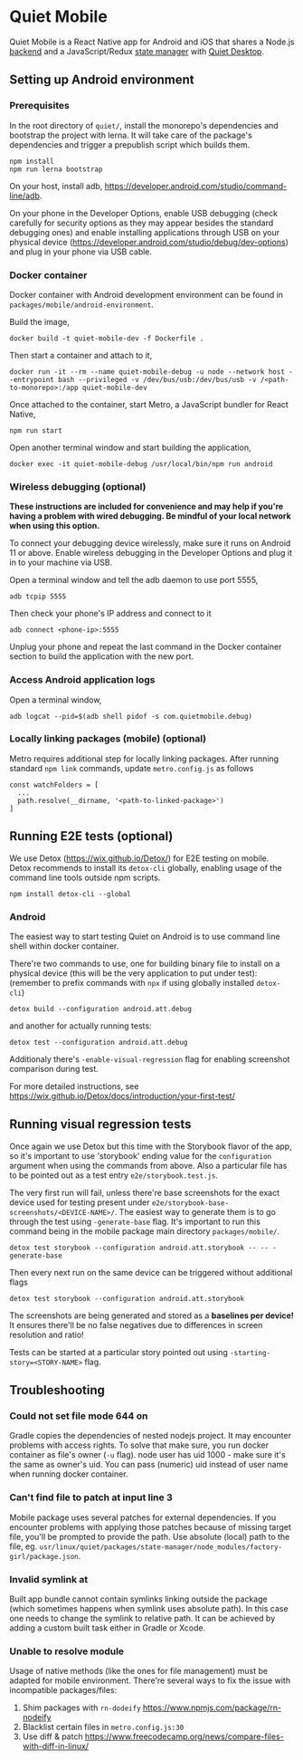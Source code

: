 # Quiet Mobile

Quiet Mobile is a React Native app for Android and iOS that shares a Node.js [backend](https://github.com/TryQuiet/monorepo/tree/master/packages/backend) and a JavaScript/Redux [state manager](https://github.com/TryQuiet/monorepo/tree/master/packages/state-manager) with [Quiet Desktop](https://github.com/TryQuiet/monorepo/tree/master/packages/desktop).

## Setting up Android environment

### Prerequisites

In the root directory of `quiet/`, install the monorepo's dependencies and bootstrap the project with lerna. It will take care of the package's dependencies and trigger a prepublish script which builds them.

```
npm install
npm run lerna bootstrap
```

On your host, install adb, https://developer.android.com/studio/command-line/adb.

On your phone in the Developer Options, enable USB debugging (check carefully for security options as they may appear besides the standard debugging ones) and enable installing applications through USB on your physical device (https://developer.android.com/studio/debug/dev-options) and plug in your phone via USB cable.

### Docker container

Docker container with Android development environment can be found in `packages/mobile/android-environment`.

Build the image,

```
docker build -t quiet-mobile-dev -f Dockerfile .
```

Then start a container and attach to it,

```
docker run -it --rm --name quiet-mobile-debug -u node --network host --entrypoint bash --privileged -v /dev/bus/usb:/dev/bus/usb -v /<path-to-monorepo>:/app quiet-mobile-dev
```

Once attached to the container, start Metro, a JavaScript bundler for React Native,

```
npm run start
```

Open another terminal window and start building the application,

```
docker exec -it quiet-mobile-debug /usr/local/bin/npm run android
```

### Wireless debugging (optional)

**These instructions are included for convenience and may help if you're having a problem with wired debugging. Be mindful of your local network when using this option.**

To connect your debugging device wirelessly, make sure it runs on Android 11 or above.  Enable wireless debugging in the Developer Options and plug it in to your machine via USB.

Open a terminal window and tell the adb daemon to use port 5555,

```
adb tcpip 5555
```

Then check your phone's IP address and connect to it

```
adb connect <phone-ip>:5555
```

Unplug your phone and repeat the last command in the Docker container section to build the application with the new port.

### Access Android application logs

Open a terminal window,

```
adb logcat --pid=$(adb shell pidof -s com.quietmobile.debug)
```

### Locally linking packages (mobile) (optional)

Metro requires additional step for locally linking packages. After running standard `npm link` commands, update `metro.config.js` as follows

```
const watchFolders = [
  ...
  path.resolve(__dirname, '<path-to-linked-package>')
]
```

## Running E2E tests (optional)
We use Detox (https://wix.github.io/Detox/) for E2E testing on mobile.  
Detox recommends to install its `detox-cli` globally, enabling usage of the command line tools outside npm scripts.

```
npm install detox-cli --global
```

### Android
The easiest way to start testing Quiet on Android is to use command line shell within docker container.

There're two commands to use, one for building binary file to install on a physical device (this will be the very application to put under test):  
(remember to prefix commands with `npx` if using globally installed `detox-cli`)

```
detox build --configuration android.att.debug
```

and another for actually running tests:

```
detox test --configuration android.att.debug
```

Additionaly there's `-enable-visual-regression` flag for enabling screenshot comparison during test.

For more detailed instructions, see https://wix.github.io/Detox/docs/introduction/your-first-test/

## Running visual regression tests

Once again we use Detox but this time with the Storybook flavor of the app, so it's important to use 'storybook' ending value for the `configuration` argument when using the commands from above. Also a particular file has to be pointed out as a test entry `e2e/storybook.test.js`.

The very first run will fail, unless there're base screenshots for the exact device used for testing present under `e2e/storybook-base-screenshots/<DEVICE-NAME>/`. The easiest way to generate them is to go through the test using `-generate-base` flag. It's important to run this command being in the mobile package main directory `packages/mobile/`.

```
detox test storybook --configuration android.att.storybook -- -- -generate-base
```

Then every next run on the same device can be triggered without additional flags
```
detox test storybook --configuration android.att.storybook
```

The screenshots are being generated and stored as a <b>baselines per device!</b> It ensures there'll be no false negatives due to differences in screen resolution and ratio!

Tests can be started at a particular story pointed out using `-starting-story=<STORY-NAME>` flag.


## Troubleshooting

### Could not set file mode 644 on

Gradle copies the dependencies of nested nodejs project. It may encounter problems with access rights. To solve that make sure, you run docker container as file's owner (`-u` flag). node user has uid 1000 - make sure it's the same as owner's uid. You can pass (numeric) uid instead of user name when running docker container.

### Can't find file to patch at input line 3

Mobile package uses several patches for external dependencies. If you encounter problems with applying those patches because of missing target file, you'll be prompted to provide the path. Use absolute (local) path to the file, eg. `usr/linux/quiet/packages/state-manager/node_modules/factory-girl/package.json`.

### Invalid symlink at

Built app bundle cannot contain symlinks linking outside the package (which sometimes happens when symlink uses absolute path). In this case one needs to change the symlink to relative path. It can be achieved by adding a custom built task either in Gradle or Xcode. 

### Unable to resolve module

Usage of native methods (like the ones for file management) must be adapted for mobile environment. There're several ways to fix the issue with incompatible packages/files:
1. Shim packages with `rn-dodeify` https://www.npmjs.com/package/rn-nodeify
2. Blacklist certain files in `metro.config.js:30`
3. Use diff & patch https://www.freecodecamp.org/news/compare-files-with-diff-in-linux/

